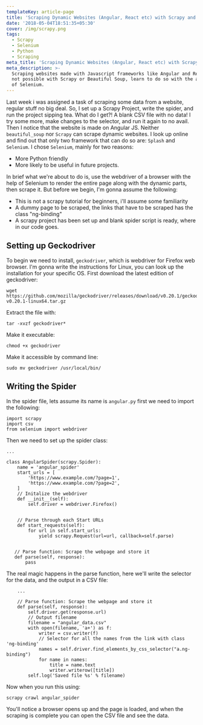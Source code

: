 ```yaml
---
templateKey: article-page
title: 'Scraping Dynamic Websites (Angular, React etc) with Scrapy and Selenium'
date: '2018-05-04T18:51:35+05:30'
cover: /img/scrapy.png
tags:
  - Scrapy
  - Selenium
  - Python
  - Scraping
meta_title: 'Scraping Dynamic Websites (Angular, React etc) with Scrapy and Selenium'
meta_description: >-
  Scraping websites made with Javascript frameworks like Angular and React is
  not possible with Scrapy or Beautiful Soup, learn to do so with the added help
  of Selenium.
---
```

Last week i was assigned a task of scraping some data from a website, regular stuff no big deal. So, I set up a Scrapy Project, write the spider, and run the project sipping tea. What do I get?! A blank CSV file with no data! I try some more, make changes to the selector, and run it again to no avail. Then I notice that the website is made on Angular JS. Neither `beautiful_soup` nor `Scrapy` can scrape dynamic websites. I look up online and find out that only two framework that can do so are: `Splash` and `Selenium`. I chose `Selenium`, mainly for two reasons:

* More Python friendly
* More likely to be useful in future projects.

In brief what we're about to do is, use the webdriver of a browser with the help of Selenium to render the entire page along with the dynamic parts, then scrape it. But before we begin, I'm gonna assume the following:

* This is not a scrapy tutorial for beginners, i'll assume some familiarity
* A dummy page to be scraped, the links that have to be scraped has the class "ng-binding"
* A scrapy project has been set up and blank spider script is ready, where in our code goes.

## Setting up Geckodriver

To begin we need to install, `geckodriver`, which is webdriver for Firefox web browser. I'm gonna write the instructions for Linux, you can look up the installation for your specific OS.
First download the latest edition of geckodriver:

```
wget https://github.com/mozilla/geckodriver/releases/download/v0.20.1/geckodriver-v0.20.1-linux64.tar.gz
```

Extract the file with:

```
tar -xvzf geckodriver*
```

Make it executable:

```
chmod +x geckodriver
```

Make it accessible by command line:

```
sudo mv geckodriver /usr/local/bin/
```

## Writing the Spider

In the spider file, lets assume its name is `angular.py` first we need to import the following:

```
import scrapy
import csv
from selenium import webdriver
```

Then we need to set up the spider class:

```
...

class AngularSpider(scrapy.Spider):
    name = 'angular_spider'
    start_urls = [
        'https://www.example.com/?page=1',
        'https://www.example.com/?page=2',
    ]    
    // Initalize the webdriver    
    def __init__(self):
        self.driver = webdriver.Firefox()

    
    // Parse through each Start URLs
    def start_requests(self):
        for url in self.start_urls:
            yield scrapy.Request(url=url, callback=self.parse)    
    

   // Parse function: Scrape the webpage and store it
   def parse(self, response):
       pass   
```
The real magic happens in the parse function, here we'll write the selector for the data, and the output in a CSV file:
```
    ...
    
    // Parse function: Scrape the webpage and store it
    def parse(self, response):
        self.driver.get(response.url)
        // Output filename
        filename = "angular_data.csv"
        with open(filename, 'a+') as f:
            writer = csv.writer(f)
            // Selector for all the names from the link with class 'ng-binding'
            names = self.driver.find_elements_by_css_selector("a.ng-binding")
            for name in names:
                title = name.text
                writer.writerow([title])
        self.log('Saved file %s' % filename)
```
Now when you run this using:
```
scrapy crawl angular_spider
```
You'll notice a browser opens up and the page is loaded, and when the scraping is complete you can open the CSV file and see the data.
